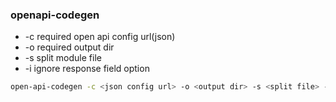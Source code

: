 ### openapi-codegen

- -c required open api config url(json)
- -o required output dir
- -s split module file
- -i ignore response field option

```bash
open-api-codegen -c <json config url> -o <output dir> -s <split file> -i <ignore option>
```